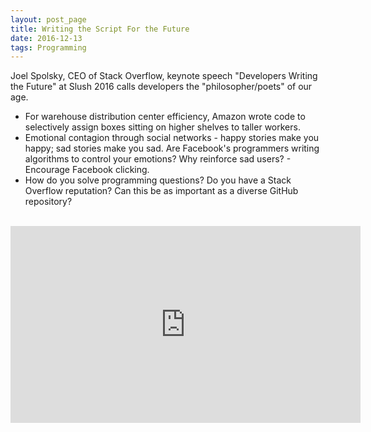 ```yaml
---
layout: post_page
title: Writing the Script For the Future 
date: 2016-12-13
tags: Programming
---
```

Joel Spolsky, CEO of Stack Overflow, keynote speech "Developers Writing the Future" at Slush 2016 calls developers the "philosopher/poets" of our age.

* For warehouse distribution center efficiency, Amazon wrote code to selectively assign boxes sitting on higher shelves to taller workers.
* Emotional contagion through social networks - happy stories make you happy; sad stories make you sad. Are Facebook's programmers writing algorithms to control your emotions? Why reinforce sad users? - Encourage Facebook clicking.
* How do you solve programming questions? Do you have a Stack Overflow reputation? Can this be as important as a diverse GitHub repository?
<br>
<iframe width="560" height="315" style="text-align:center" src="https://www.youtube.com/embed/AGyIbZotKlk" frameborder="0" allowfullscreen></iframe>
